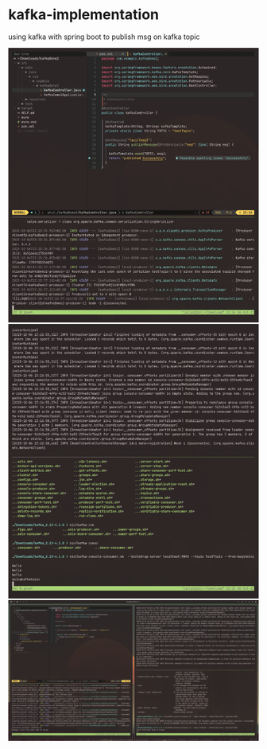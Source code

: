 # kafka-implementation
using kafka with spring boot  to publish msg on kafka topic

![alt text](https://github.com/jallal-msd/kafka-implementation/blob/main/img/screenshot-2025-10-06_23-24-35.png  "sc1" )
![alt text](https://github.com/jallal-msd/kafka-implementation/blob/main/screenshot-2025-10-06_23-25-31.png  "sc2")
![alt text](https://github.com/jallal-msd/kafka-implementation/blob/main/screenshot-2025-10-07_00-24-01.png  "sc3")
